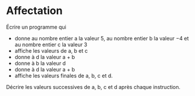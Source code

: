 # Affectation

Écrire un programme qui
* donne au nombre entier a la valeur 5, au nombre entier b la valeur −4 et au nombre entier c la valeur 3
* affiche les valeurs de a, b et c
* donne à d la valeur a + b
* donne à b la valeur d
* donne à d la valeur a + b
* affiche les valeurs finales de a, b, c et d.  

Décrire les valeurs successives de a, b, c et d après chaque instruction.